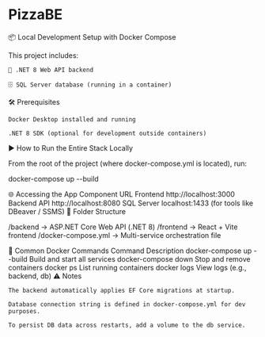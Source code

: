 # PizzaBE
📦 Local Development Setup with Docker Compose

This project includes:

    🧠 .NET 8 Web API backend

    🗄️ SQL Server database (running in a container)

🛠 Prerequisites

    Docker Desktop installed and running

    .NET 8 SDK (optional for development outside containers)

▶️ How to Run the Entire Stack Locally

From the root of the project (where docker-compose.yml is located), run:

docker-compose up --build

🌐 Accessing the App
Component	URL
Frontend	http://localhost:3000
Backend API	http://localhost:8080
SQL Server	localhost:1433 (for tools like DBeaver / SSMS)
📁 Folder Structure

/backend     → ASP.NET Core Web API (.NET 8)
/frontend    → React + Vite frontend
/docker-compose.yml → Multi-service orchestration file

🧪 Common Docker Commands
Command	Description
docker-compose up --build	Build and start all services
docker-compose down	Stop and remove containers
docker ps	List running containers
docker logs <service>	View logs (e.g., backend, db)
⚠️ Notes

    The backend automatically applies EF Core migrations at startup.

    Database connection string is defined in docker-compose.yml for dev purposes.

    To persist DB data across restarts, add a volume to the db service.

